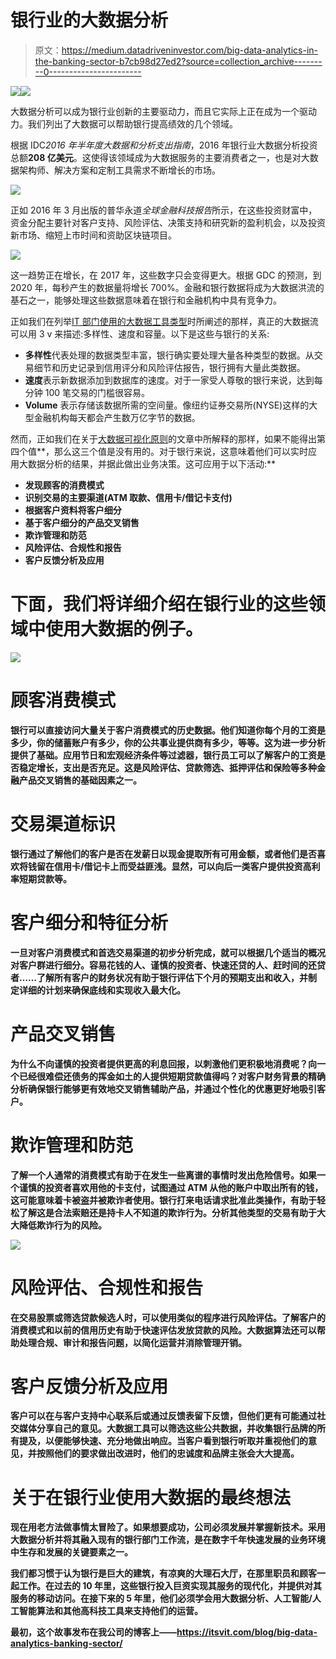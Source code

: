 # 银行业的大数据分析

> 原文：<https://medium.datadriveninvestor.com/big-data-analytics-in-the-banking-sector-b7cb98d27ed2?source=collection_archive---------0----------------------->

[![](img/9c9ea574bf592dcf839ad4f57842b0bd.png)](http://www.track.datadriveninvestor.com/1B9E)![](img/9461e9dca235759cbc5c626beb6782ea.png)

大数据分析可以成为银行业创新的主要驱动力，而且它实际上正在成为一个驱动力。我们列出了大数据可以帮助银行提高绩效的几个领域。

根据 IDC*2016 年半年度大数据和分析支出指南*，2016 年银行业大数据分析投资总额**208 亿美元**。这使得该领域成为大数据服务的主要消费者之一，也是对大数据架构师、解决方案和定制工具需求不断增长的市场。

![](img/b1cb9ffe470a38a083f91d822b34b032.png)

正如 2016 年 3 月出版的普华永道*全球金融科技报告*所示，在这些投资财富中，资金分配主要针对客户支持、风险评估、决策支持和研究新的盈利机会，以及投资新市场、缩短上市时间和资助区块链项目。

![](img/04a579d2a310acf83cdcf4040bbde5ca.png)

这一趋势正在增长，在 2017 年，这些数字只会变得更大。根据 GDC 的预测，到 2020 年，每秒产生的数据量将增长 700%。金融和银行数据将成为大数据洪流的基石之一，能够处理这些数据意味着在银行和金融机构中具有竞争力。

正如我们在列举[IT 部门使用的大数据工具类型](https://itsvit.com/blog/types-big-data-tools-svit-uses/)时所阐述的那样，真正的大数据流可以用 3 v 来描述:多样性、速度和容量。以下是这些与银行的关系:

*   **多样性**代表处理的数据类型丰富，银行确实要处理大量各种类型的数据。从交易细节和历史记录到信用评分和风险评估报告，银行拥有大量此类数据。
*   **速度**表示新数据添加到数据库的速度。对于一家受人尊敬的银行来说，达到每分钟 100 笔交易的门槛很容易。
*   **Volume** 表示存储该数据所需的空间量。像纽约证券交易所(NYSE)这样的大型金融机构每天都会产生数万亿字节的数据。

然而，正如我们在关于[大数据可视化原则](https://itsvit.com/blog/big-data-visualization-principles/)的文章中所解释的那样，如果不能得出第四个值**，那么这三个值是没有用的。对于银行来说，这意味着他们可以实时应用大数据分析的结果，并据此做出业务决策。这可应用于以下活动:**

*   **发现顾客的消费模式**
*   **识别交易的主要渠道(ATM 取款、信用卡/借记卡支付)**
*   **根据客户资料将客户细分**
*   **基于客户细分的产品交叉销售**
*   **欺诈管理和防范**
*   **风险评估、合规性和报告**
*   **客户反馈分析及应用**

# **下面，我们将详细介绍在银行业的这些领域中使用大数据的例子。**

**![](img/cf1035bc424a1ec49cba66884b670499.png)**

# **顾客消费模式**

**银行可以直接访问大量关于客户消费模式的历史数据。他们知道你每个月的工资是多少，你的储蓄账户有多少，你的公共事业提供商有多少，等等。这为进一步分析提供了基础。应用节日和宏观经济条件等过滤器，银行员工可以了解客户的工资是否稳定增长，支出是否充足。这是风险评估、贷款筛选、抵押评估和保险等多种金融产品交叉销售的基础因素之一。**

# **交易渠道标识**

**银行通过了解他们的客户是否在发薪日以现金提取所有可用金额，或者他们是否喜欢将钱留在信用卡/借记卡上而受益匪浅。显然，可以向后一类客户提供投资高利率短期贷款等。**

# **客户细分和特征分析**

**一旦对客户消费模式和首选交易渠道的初步分析完成，就可以根据几个适当的概况对客户群进行细分。容易花钱的人、谨慎的投资者、快速还贷的人、赶时间的还贷者……了解所有客户的财务状况有助于银行评估下个月的预期支出和收入，并制定详细的计划来确保底线和实现收入最大化。**

# **产品交叉销售**

**为什么不向谨慎的投资者提供更高的利息回报，以刺激他们更积极地消费呢？向一个已经很难偿还债务的挥金如土的人提供短期贷款值得吗？对客户财务背景的精确分析确保银行能够更有效地交叉销售辅助产品，并通过个性化的优惠更好地吸引客户。**

# **欺诈管理和防范**

**了解一个人通常的消费模式有助于在发生一些离谱的事情时发出危险信号。如果一个谨慎的投资者喜欢用他的卡支付，试图通过 ATM 从他的账户中取出所有的钱，这可能意味着卡被盗并被欺诈者使用。银行打来电话请求批准此类操作，有助于轻松了解这是合法索赔还是持卡人不知道的欺诈行为。分析其他类型的交易有助于大大降低欺诈行为的风险。**

**![](img/2a5c7d1eaeea98f74be3417fefd6f231.png)**

# **风险评估、合规性和报告**

**在交易股票或筛选贷款候选人时，可以使用类似的程序进行风险评估。了解客户的消费模式和以前的信用历史有助于快速评估发放贷款的风险。大数据算法还可以帮助处理合规、审计和报告问题，以简化运营并消除管理开销。**

# **客户反馈分析及应用**

**客户可以在与客户支持中心联系后或通过反馈表留下反馈，但他们更有可能通过社交媒体分享自己的意见。大数据工具可以筛选这些公共数据，并收集银行品牌的所有提及，以便能够快速、充分地做出响应。当客户看到银行听取并重视他们的意见，并按照他们的要求做出改进时，他们的忠诚度和品牌主张会大大提高。**

# **关于在银行业使用大数据的最终想法**

**现在用老方法做事情太冒险了。如果想要成功，公司必须发展并掌握新技术。采用大数据分析并将其融入现有的银行部门工作流，是在数字千年快速发展的业务环境中生存和发展的关键要素之一。**

**我们都习惯于认为银行是巨大的建筑，有凉爽的大理石大厅，在那里职员和顾客一起工作。在过去的 10 年里，这些银行投入巨资实现其服务的现代化，并提供对其服务的移动访问。在接下来的 5 年里，他们必须学会用大数据分析、人工智能/人工智能算法和其他高科技工具来支持他们的运营。**

**最初，这个故事发布在我公司的博客上——https://itsvit.com/blog/big-data-analytics-banking-sector/**